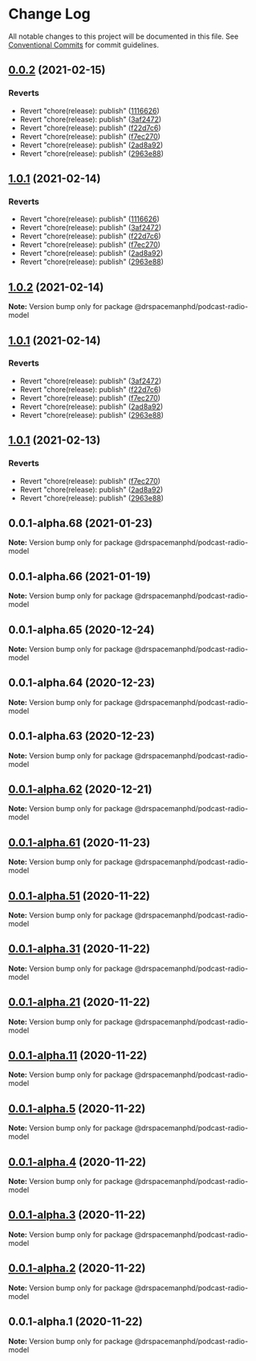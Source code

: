 # Change Log

All notable changes to this project will be documented in this file.
See [Conventional Commits](https://conventionalcommits.org) for commit guidelines.

## [0.0.2](https://github.com/drspacemanphd/podcast-radio-web/compare/@drspacemanphd/podcast-radio-model@0.0.1-alpha.68...@drspacemanphd/podcast-radio-model@0.0.2) (2021-02-15)


### Reverts

* Revert "chore(release): publish" ([1116626](https://github.com/drspacemanphd/podcast-radio-web/commit/1116626ea08115e78761a7d243deebc9eb508785))
* Revert "chore(release): publish" ([3af2472](https://github.com/drspacemanphd/podcast-radio-web/commit/3af2472160fcaa18b8ddb94fd24acfea06e61462))
* Revert "chore(release): publish" ([f22d7c6](https://github.com/drspacemanphd/podcast-radio-web/commit/f22d7c66c0d1a21c06533d7190383e293f4a05b0))
* Revert "chore(release): publish" ([f7ec270](https://github.com/drspacemanphd/podcast-radio-web/commit/f7ec2702b4a119994785ad64d2b12b10a2b6e200))
* Revert "chore(release): publish" ([2ad8a92](https://github.com/drspacemanphd/podcast-radio-web/commit/2ad8a9247123d3afabcdc8409cb614f5f971a0bd))
* Revert "chore(release): publish" ([2963e88](https://github.com/drspacemanphd/podcast-radio-web/commit/2963e888482364630563f923282814de025a3f98))





## [1.0.1](https://github.com/drspacemanphd/podcast-radio-web/compare/@drspacemanphd/podcast-radio-model@0.0.1-alpha.68...@drspacemanphd/podcast-radio-model@1.0.1) (2021-02-14)


### Reverts

* Revert "chore(release): publish" ([1116626](https://github.com/drspacemanphd/podcast-radio-web/commit/1116626ea08115e78761a7d243deebc9eb508785))
* Revert "chore(release): publish" ([3af2472](https://github.com/drspacemanphd/podcast-radio-web/commit/3af2472160fcaa18b8ddb94fd24acfea06e61462))
* Revert "chore(release): publish" ([f22d7c6](https://github.com/drspacemanphd/podcast-radio-web/commit/f22d7c66c0d1a21c06533d7190383e293f4a05b0))
* Revert "chore(release): publish" ([f7ec270](https://github.com/drspacemanphd/podcast-radio-web/commit/f7ec2702b4a119994785ad64d2b12b10a2b6e200))
* Revert "chore(release): publish" ([2ad8a92](https://github.com/drspacemanphd/podcast-radio-web/commit/2ad8a9247123d3afabcdc8409cb614f5f971a0bd))
* Revert "chore(release): publish" ([2963e88](https://github.com/drspacemanphd/podcast-radio-web/commit/2963e888482364630563f923282814de025a3f98))





## [1.0.2](https://github.com/drspacemanphd/podcast-radio-web/compare/@drspacemanphd/podcast-radio-model@1.0.1...@drspacemanphd/podcast-radio-model@1.0.2) (2021-02-14)

**Note:** Version bump only for package @drspacemanphd/podcast-radio-model





## [1.0.1](https://github.com/drspacemanphd/podcast-radio-web/compare/@drspacemanphd/podcast-radio-model@0.0.1-alpha.68...@drspacemanphd/podcast-radio-model@1.0.1) (2021-02-14)


### Reverts

* Revert "chore(release): publish" ([3af2472](https://github.com/drspacemanphd/podcast-radio-web/commit/3af2472160fcaa18b8ddb94fd24acfea06e61462))
* Revert "chore(release): publish" ([f22d7c6](https://github.com/drspacemanphd/podcast-radio-web/commit/f22d7c66c0d1a21c06533d7190383e293f4a05b0))
* Revert "chore(release): publish" ([f7ec270](https://github.com/drspacemanphd/podcast-radio-web/commit/f7ec2702b4a119994785ad64d2b12b10a2b6e200))
* Revert "chore(release): publish" ([2ad8a92](https://github.com/drspacemanphd/podcast-radio-web/commit/2ad8a9247123d3afabcdc8409cb614f5f971a0bd))
* Revert "chore(release): publish" ([2963e88](https://github.com/drspacemanphd/podcast-radio-web/commit/2963e888482364630563f923282814de025a3f98))





## [1.0.1](https://github.com/drspacemanphd/podcast-radio-web/compare/@drspacemanphd/podcast-radio-model@0.0.1-alpha.68...@drspacemanphd/podcast-radio-model@1.0.1) (2021-02-13)


### Reverts

* Revert "chore(release): publish" ([f7ec270](https://github.com/drspacemanphd/podcast-radio-web/commit/f7ec2702b4a119994785ad64d2b12b10a2b6e200))
* Revert "chore(release): publish" ([2ad8a92](https://github.com/drspacemanphd/podcast-radio-web/commit/2ad8a9247123d3afabcdc8409cb614f5f971a0bd))
* Revert "chore(release): publish" ([2963e88](https://github.com/drspacemanphd/podcast-radio-web/commit/2963e888482364630563f923282814de025a3f98))





## 0.0.1-alpha.68 (2021-01-23)

**Note:** Version bump only for package @drspacemanphd/podcast-radio-model





## 0.0.1-alpha.66 (2021-01-19)

**Note:** Version bump only for package @drspacemanphd/podcast-radio-model





## 0.0.1-alpha.65 (2020-12-24)

**Note:** Version bump only for package @drspacemanphd/podcast-radio-model





## 0.0.1-alpha.64 (2020-12-23)

**Note:** Version bump only for package @drspacemanphd/podcast-radio-model





## 0.0.1-alpha.63 (2020-12-23)

**Note:** Version bump only for package @drspacemanphd/podcast-radio-model





## [0.0.1-alpha.62](https://github.com/drspacemanphd/podcast-radio-web/compare/@drspacemanphd/podcast-radio-model@0.0.1-alpha.61...@drspacemanphd/podcast-radio-model@0.0.1-alpha.62) (2020-12-21)

**Note:** Version bump only for package @drspacemanphd/podcast-radio-model





## [0.0.1-alpha.61](https://github.com/drspacemanphd/podcast-radio-web/compare/@drspacemanphd/podcast-radio-model@0.0.1-alpha.51...@drspacemanphd/podcast-radio-model@0.0.1-alpha.61) (2020-11-23)

**Note:** Version bump only for package @drspacemanphd/podcast-radio-model





## [0.0.1-alpha.51](https://github.com/drspacemanphd/podcast-radio-web/compare/@drspacemanphd/podcast-radio-model@0.0.1-alpha.31...@drspacemanphd/podcast-radio-model@0.0.1-alpha.51) (2020-11-22)

**Note:** Version bump only for package @drspacemanphd/podcast-radio-model





## [0.0.1-alpha.31](https://github.com/drspacemanphd/podcast-radio-web/compare/@drspacemanphd/podcast-radio-model@0.0.1-alpha.21...@drspacemanphd/podcast-radio-model@0.0.1-alpha.31) (2020-11-22)

**Note:** Version bump only for package @drspacemanphd/podcast-radio-model





## [0.0.1-alpha.21](https://github.com/drspacemanphd/podcast-radio-web/compare/@drspacemanphd/podcast-radio-model@0.0.1-alpha.11...@drspacemanphd/podcast-radio-model@0.0.1-alpha.21) (2020-11-22)

**Note:** Version bump only for package @drspacemanphd/podcast-radio-model





## [0.0.1-alpha.11](https://github.com/drspacemanphd/podcast-radio-web/compare/@drspacemanphd/podcast-radio-model@0.0.1-alpha.5...@drspacemanphd/podcast-radio-model@0.0.1-alpha.11) (2020-11-22)

**Note:** Version bump only for package @drspacemanphd/podcast-radio-model





## [0.0.1-alpha.5](https://github.com/drspacemanphd/podcast-radio-web/compare/@drspacemanphd/podcast-radio-model@0.0.1-alpha.4...@drspacemanphd/podcast-radio-model@0.0.1-alpha.5) (2020-11-22)

**Note:** Version bump only for package @drspacemanphd/podcast-radio-model





## [0.0.1-alpha.4](https://github.com/drspacemanphd/podcast-radio-web/compare/@drspacemanphd/podcast-radio-model@0.0.1-alpha.3...@drspacemanphd/podcast-radio-model@0.0.1-alpha.4) (2020-11-22)

**Note:** Version bump only for package @drspacemanphd/podcast-radio-model





## [0.0.1-alpha.3](https://github.com/drspacemanphd/podcast-radio-web/compare/@drspacemanphd/podcast-radio-model@0.0.1-alpha.2...@drspacemanphd/podcast-radio-model@0.0.1-alpha.3) (2020-11-22)

**Note:** Version bump only for package @drspacemanphd/podcast-radio-model





## [0.0.1-alpha.2](https://github.com/drspacemanphd/podcast-radio-web/compare/@drspacemanphd/podcast-radio-model@0.0.1-alpha.1...@drspacemanphd/podcast-radio-model@0.0.1-alpha.2) (2020-11-22)

**Note:** Version bump only for package @drspacemanphd/podcast-radio-model





## 0.0.1-alpha.1 (2020-11-22)

**Note:** Version bump only for package @drspacemanphd/podcast-radio-model

